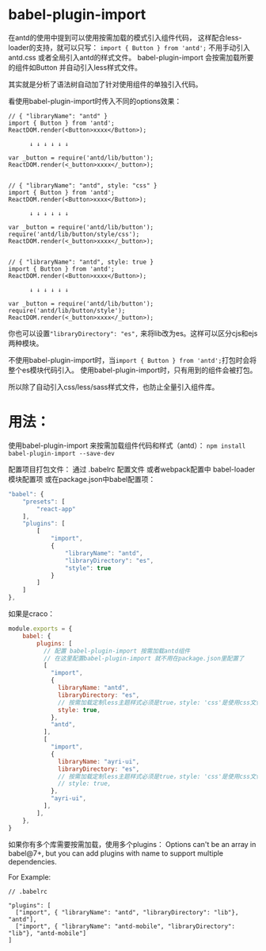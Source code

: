# babel-plugin-import

在antd的使用中提到可以使用按需加载的模式引入组件代码，
这样配合less-loader的支持，就可以只写：
`import { Button } from 'antd';`
不用手动引入antd.css 或者全局引入antd的样式文件。
babel-plugin-import 会按需加载所要的组件如Button
并自动引入less样式文件。

其实就是分析了语法树自动加了针对使用组件的单独引入代码。

看使用babel-plugin-import时传入不同的options效果：
```
// { "libraryName": "antd" }
import { Button } from 'antd';
ReactDOM.render(<Button>xxxx</Button>);

      ↓ ↓ ↓ ↓ ↓ ↓

var _button = require('antd/lib/button');
ReactDOM.render(<_button>xxxx</_button>);


// { "libraryName": "antd", style: "css" }
import { Button } from 'antd';
ReactDOM.render(<Button>xxxx</Button>);

      ↓ ↓ ↓ ↓ ↓ ↓

var _button = require('antd/lib/button');
require('antd/lib/button/style/css');
ReactDOM.render(<_button>xxxx</_button>);


// { "libraryName": "antd", style: true }
import { Button } from 'antd';
ReactDOM.render(<Button>xxxx</Button>);

      ↓ ↓ ↓ ↓ ↓ ↓

var _button = require('antd/lib/button');
require('antd/lib/button/style');
ReactDOM.render(<_button>xxxx</_button>);
```
你也可以设置`"libraryDirectory": "es",` 来将lib改为es。这样可以区分cjs和ejs两种模块。

不使用babel-plugin-import时，当`import { Button } from 'antd';`打包时会将整个es模块代码引入。
使用babel-plugin-import时，只有用到的组件会被打包。

所以除了自动引入css/less/sass样式文件，也防止全量引入组件库。

# 用法：

使用babel-plugin-import 来按需加载组件代码和样式（antd）：
`npm install babel-plugin-import --save-dev`

配置项目打包文件：
通过 .babelrc 配置文件
或者webpack配置中 babel-loader 模块配置项
或在package.json中babel配置项：

```js
"babel": {
    "presets": [
        "react-app"
    ],
    "plugins": [
        [
            "import", 
            { 
                "libraryName": "antd", 
                "libraryDirectory": "es", 
                "style": true 
            } 
        ]
    ]
},
```

如果是craco：
```js
module.exports = {
    babel: {
        plugins: [
          // 配置 babel-plugin-import 按需加载antd组件
          // 在这里配置babel-plugin-import 就不用在package.json里配置了
          [
            "import",
            {
              libraryName: "antd",
              libraryDirectory: "es",
              // 按需加载定制less主题样式必须是true，style: 'css'是使用css文件没有样式变量 定制会失效
              style: true,
            },
            "antd",
          ],
          [
            "import",
            {
              libraryName: "ayri-ui",
              libraryDirectory: "es",
              // 按需加载定制less主题样式必须是true，style: 'css'是使用css文件没有样式变量 定制会失效
              // style: true,
            },
            "ayri-ui",
          ],
        ],
    },
}
```

如果你有多个库需要按需加载，使用多个plugins：
Options can't be an array in babel@7+, but you can add plugins with name to support multiple dependencies.

For Example:
```
// .babelrc

"plugins": [
  ["import", { "libraryName": "antd", "libraryDirectory": "lib"}, "antd"],
  ["import", { "libraryName": "antd-mobile", "libraryDirectory": "lib"}, "antd-mobile"]
]
```



